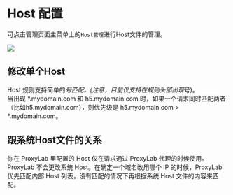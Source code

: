 # Host 配置

可点击管理页面主菜单上的`Host管理`进行Host文件的管理。

<img src="https://img.yzcdn.cn/public_files/2018/04/18/7c182e87331c2300edc23fe707a74024.png" />


## 修改单个Host

Host 规则支持简单的*号匹配。(注意，目前仅支持在规则头部出现*号)。  
当出现 *.mydomain.com 和 h5.mydomain.com 时，如果一个请求同时匹配两者（比如h5.mydomain.com），则优先级是 h5.mydomain.com > *.mydomain.com。


## 跟系统Host文件的关系

你在 ProxyLab 里配置的 Host 仅在请求通过 ProxyLab 代理的时候使用。ProxyLab 不会更改系统 Host。在确定一个域名改用哪个 IP 的时候，ProxyLab 优先匹配内部 Host 列表，没有匹配的情况下再根据系统 Host 文件的内容来匹配。

